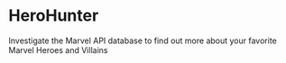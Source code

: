 # HeroHunter
Investigate the Marvel API database to find out more about your favorite Marvel Heroes and Villains
